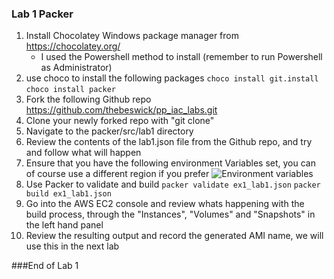 ### Lab 1 Packer

1.  Install Chocolatey Windows package manager from https://chocolatey.org/
	* I used the Powershell method to install (remember to run Powershell as Administrator)
2. use choco to install the following packages
`choco install git.install`
`choco install packer`
3. Fork the following Github repo https://github.com/thebeswick/pp_iac_labs.git
4. Clone your newly forked repo with "git clone"
5. Navigate to the packer/src/lab1 directory
6. Review the contents of the lab1.json file from the Github repo, and try and follow what will happen
7. Ensure that you have the following environment Variables set, you can of course use a different region if you prefer
![Environment variables](https://raw.githubusercontent.com/thebeswick/pp_iac_labs/master/images/env_variables.png "Environment variables")
8. Use Packer to validate and build
`packer validate ex1_lab1.json`
`packer build ex1_lab1.json`
9.  Go into the AWS EC2 console and review whats happening with the build process, through the "Instances", "Volumes" and "Snapshots" in the left hand panel
10.  Review the resulting output and record the generated AMI name, we will use this in the next lab

###End of Lab 1
